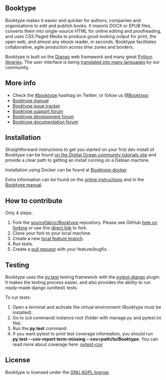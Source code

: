 Booktype
--------

Booktype makes it easier and quicker for authors, companies and organisations to edit and publish books. 
It imports DOCX or EPUB files, converts them into single-source HTML for online editing and proofreading, and uses CSS Paged Media to produce good-looking output for print, the open web, and almost any ebook reader, in seconds. Booktype facilitates collaborative, agile production across time zones and borders.

Booktype is built on the [Django](https://github.com/django/django) web framework and many great [Python libraries](https://github.com/booktype/Booktype/tree/master/requirements). The user interface is being [translated into many languages](https://www.transifex.com/sourcefabric/booktype) by our community.


More info
---------

- Check the [#booktype](https://twitter.com/search?q=%23booktype) hashtag on Twitter, or follow us [@Booktypo](https://twitter.com/Booktypo)      
- [Booktype manual](https://sourcefabric.booktype.pro/booktype-23-for-authors-and-publishers/)
- [Booktype issue tracker](https://dev.sourcefabric.org/browse/BK)
- [Booktype support forum](https://forum.sourcefabric.org/categories/booktype-support)
- [Booktype development forum](https://forum.sourcefabric.org/categories/booktype-development)
- [Booktype documentation forum](https://forum.sourcefabric.org/categories/booktype-documentation)


Installation
------------

Straightforward instructions to get you started on your first dev install of Booktype can be found [on the Digital Ocean community tutorials site](https://www.digitalocean.com/community/tutorials/how-to-publish-real-books-with-booktype-on-debian-8) and provide a clear path to getting an install running on a Debian machine.

Installation using Docker can be found at [Booktype-docker](https://github.com/booktype/booktype-docker)

Extra information can be found on the [online instructions](https://sourcefabric.booktype.pro/booktype-23-for-authors-and-publishers/before-you-install/) and in the [Booktype manual](https://sourcefabric.booktype.pro/booktype-23-for-authors-and-publishers/).


How to contribute
-----------------

Only 4 steps:

1. Fork the [sourcefabric/Booktype](https://github.com/booktype/Booktype/) repository. Please see GitHub
   [help on forking](https://help.github.com/articles/fork-a-repo) or use this [direct link](https://github.com/booktype/Booktype/fork) to fork.
2. Clone your fork to your local machine.
3. Create a new [local feature branch](https://help.github.com/articles/creating-and-deleting-branches-within-your-repository/).
4. Run tests.
5. Create a [pull request](https://help.github.com/articles/creating-a-pull-request) with your feature/bugfix.


Testing
-----------------

Booktype uses the [py.test](https://docs.pytest.org/en/latest/) testing framework with the [pytest-django](https://pytest-django.readthedocs.io/en/latest/) plugin. It makes the testing process easier, and also provides the ability to run ready-made django (unittest) tests.

To run tests:

1. Open a terminal and activate the virtual environment (Booktype must be installed).
2. Go to (cd command) instance root (folder with manage.py and pytest.ini file).
3. Run the **py.test** command. 
4. If you want pytest to print test coverage information, you should run **py.test --cov-report term-missing --cov=path/to/Booktype**. 
You can read more about coverage here: [pytest-cov](https://pypi.python.org/pypi/pytest-cov)


License
-------

Booktype is licensed under the [GNU AGPL license](LICENSE.txt).
